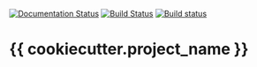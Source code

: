 [![Documentation Status](https://readthedocs.org/projects/{{cookiecutter.github_repository.lower()}}/badge/?version=latest)](https://{{cookiecutter.github_repository}}.readthedocs.io/en/latest/?badge=latest)
[![Build Status](https://travis-ci.org/{{cookiecutter.github_user}}/{{cookiecutter.github_repository}}.svg?branch=master)](https://travis-ci.org/{{cookiecutter.github_user}}/{{cookiecutter.github_repository}})
[![Build status](https://ci.appveyor.com/api/projects/status/github/{{cookiecutter.github_user}}/{{cookiecutter.github_repository}}?svg=true)](https://ci.appveyor.com/project/{{cookiecutter.github_user}}/{{cookiecutter.github_repository}})
# {{ cookiecutter.project_name }}